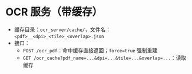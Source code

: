 # OCR 服务（带缓存）
- 缓存目录：`ocr_server/cache/`，文件名：`<pdf>__<dpi>_<tile>_<overlap>.json`
- 接口：
  - `POST /ocr_pdf`：命中缓存直接返回；`force=true` 强制重建
  - `GET /ocr_cache?pdf_name=...&dpi=...&tile=...&overlap=...`：读取缓存